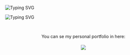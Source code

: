 


![Typing SVG](https://github.com/valentinoarballo/valentinoarballo/blob/main/descarga.svg)
  

![Typing SVG](https://github.com/valentinoarballo/valentinoarballo/blob/main/b8r115y6)


<br/>  

 

<div align="center">
  
You can se my personal portfolio in here:

<a href="https://dashing-platypus-c0244a.netlify.app/#" target="_blank">
<img src=https://img.shields.io/badge/Netlify-00C7B7?style=for-the-badge&logo=netlify&logoColor=white style="margin: 5px;" />
</a>  
  
</div>  
